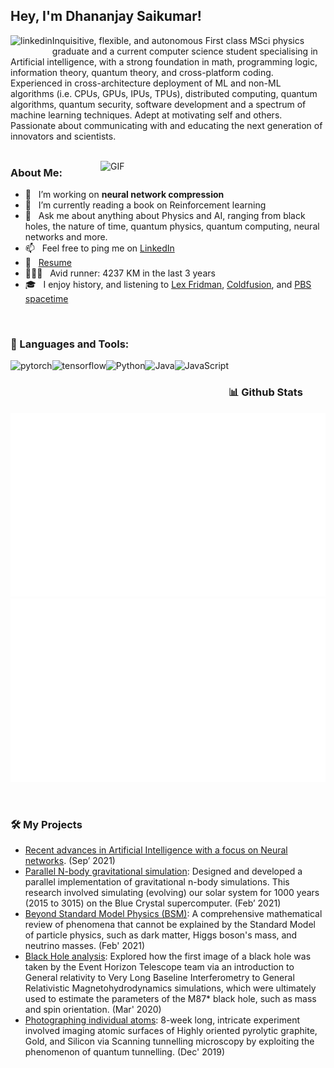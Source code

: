 ## Hey, I'm Dhananjay Saikumar!
<a href='https://www.linkedin.com/in/dhananjay-saikumar-884079164/'><img align='left' alt="linkedin" src="https://raw.githubusercontent.com/rahul-jha98/rahul-jha98/561d474902b59c7429ec22bb73e225696c27b202/assets/linkedin.svg" height='18px'/></a>


Inquisitive, flexible, and autonomous First class MSci physics graduate and a current computer science student specialising in Artificial intelligence, with a strong foundation in math, programming logic, information theory, quantum theory, and cross-platform coding. Experienced in cross-architecture deployment of ML and non-ML algorithms (i.e. CPUs, GPUs, IPUs, TPUs), distributed computing, quantum algorithms, quantum security, software development and a spectrum of machine learning techniques. Adept at motivating self and others. Passionate about communicating with and educating the next generation of innovators and scientists. 
<br/>
<br/>

<img align="right" alt="GIF" src="https://raw.githubusercontent.com/rahul-jha98/rahul-jha98/main/techstack.gif" width="360px"/>
  
### About Me:

- 🔭 &nbsp; I’m working on **neural network compression**
- 🌱 &nbsp; I’m currently reading a book on Reinforcement learning 
- 💬 &nbsp; Ask me about anything about Physics and AI, ranging from black holes, the nature of time, quantum physics, quantum computing, neural networks and more.
- 📫 &nbsp; Feel free to ping me on [LinkedIn](https://www.linkedin.com/in/dhananjay-saikumar-884079164/)
- 📝 &nbsp; [Resume](https://drive.google.com/file/d/1m9cmG3d3DNmMdvY8ItRqdSo2koaESo_f/view?usp=sharing)
- ⛹🏽‍♂️ &nbsp; Avid runner: 4237 KM in the last 3 years
- 🎓 &nbsp; I enjoy history, and listening to [Lex Fridman](https://lexfridman.com/podcast/), [Coldfusion](https://www.youtube.com/channel/UC4QZ_LsYcvcq7qOsOhpAX4A), and [PBS spacetime](https://www.youtube.com/c/pbsspacetime)

<br>

### 🔨 Languages and Tools:
<a href="https://pytorch.org/" target="_blank"> <img align="left" src="https://raw.githubusercontent.com/rahul-jha98/github_readme_icons/main/language_and_tools/square/pytorch/pytorch.svg" alt="pytorch" height="42px"/> </a> 
<a href="https://www.tensorflow.org" target="_blank"> <img align="left" src="https://raw.githubusercontent.com/rahul-jha98/github_readme_icons/main/language_and_tools/square/tensorflow/tensorflow.svg" alt="tensorflow" height="42px"/> </a> 
<a href="https://www.python.org" target="_blank"><img align="left" alt="Python" height ="42px" src="https://raw.githubusercontent.com/rahul-jha98/github_readme_icons/main/language_and_tools/square/python/python.svg"></a>
<a href="https://www.java.com" target="_blank"><img align="left" alt="Java" height ="42px" src="https://raw.githubusercontent.com/rahul-jha98/github_readme_icons/main/language_and_tools/square/java/java.svg"></a>
<a href="https://developer.mozilla.org/en-US/docs/Web/JavaScript" target="_blank"> <img align="left" alt="JavaScript" height ="42px"  src="https://raw.githubusercontent.com/rahul-jha98/github_readme_icons/main/language_and_tools/square/javascript/javascript.svg"> </a>
<br>


### 📊 Github Stats
<a href='https://github.com/rahul-jha98/github-stats-transparent'>
  
![Stats Overview](https://github.com/29Dhananjay/stats/blob/master/generated/overview.svg)
![Most Used Languages](https://github.com/29Dhananjay/stats/blob/master/generated/languages.svg)

</a>

<br>

### 🛠️ My Projects
- [Recent advances in Artificial Intelligence with a focus on Neural networks](https://drive.google.com/file/d/10i5WSTvYIY34SRuGSeisv_iz4Qmr6vs8/view?usp=sharing). (Sep’ 2021)
- [Parallel N-body gravitational simulation](https://arxiv.org/pdf/2208.13562.pdf): Designed and developed a parallel implementation of gravitational n-body simulations. This research involved simulating (evolving) our solar system for 1000 years (2015 to 3015) on the Blue Crystal supercomputer. (Feb’ 2021)
- [Beyond Standard Model Physics (BSM)](https://drive.google.com/file/d/1f_lthY4eCkgUkL9OaMZQWB8jnAGhQfqs/view?usp=sharing): A comprehensive mathematical review of phenomena that cannot be explained by the Standard Model of particle physics, such as dark matter, Higgs boson's mass, and neutrino masses. (Feb' 2021)
- [Black Hole analysis](https://drive.google.com/file/d/1mLz2ryVfoJvEklmXb1xM2E3w6CRF5fMP/view?usp=sharing): Explored how the first image of a black hole was taken by the Event Horizon Telescope team via an introduction to General relativity to Very Long Baseline Interferometry to General Relativistic Magnetohydrodynamics simulations, which were ultimately used to estimate the parameters of the M87* black hole, such as mass and spin orientation. (Mar' 2020)
- [Photographing individual atoms](https://drive.google.com/file/d/1h4-zYH9le35nJupCKIjVtjKQ0LJmSXIQ/view?usp=sharing): 8-week long, intricate experiment involved imaging atomic surfaces of Highly oriented pyrolytic graphite, Gold, and Silicon via Scanning tunnelling microscopy by exploiting the phenomenon of quantum tunnelling. (Dec' 2019)

